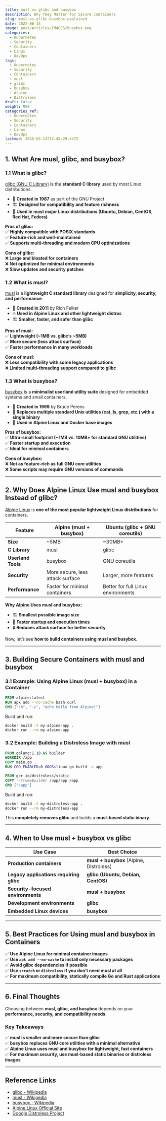 ```yaml
---
title: musl vs glibc and busybox
description: Why They Matter for Secure Containers
slug: musl-vs-glibc-busybox-explained
date: 2022-06-15
image: post/Articles/IMAGES/busybox.png
categories:
  - Kubernetes
  - Security
  - Containers
  - Linux
  - DevOps
tags:
  - Kubernetes
  - Security
  - Containers
  - musl
  - glibc
  - busybox
  - Alpine
  - Distroless
draft: false
weight: 950
categories_ref:
  - Kubernetes
  - Security
  - Containers
  - Linux
  - DevOps
lastmod: 2025-03-14T15:45:29.447Z
---
```

<!--
# musl vs glibc and busybox: Why They Matter for Secure Containers

When working with **lightweight Linux distributions and secure containers**, you’ll often come across **musl**, **glibc**, and **busybox**. But why do Alpine Linux and other minimal container images use **musl and busybox instead of glibc**?

By the end of this guide, you’ll understand:
✅ **The history and motivation behind musl, glibc, and busybox**  
✅ **How they impact container performance and security**  
✅ **Why Alpine Linux uses musl instead of glibc**  
✅ **How to build containers optimized with musl and busybox**  

Let’s dive in! 🚀

---
-->

## **1. What Are musl, glibc, and busybox?**

### **1.1 What is glibc?**

[glibc (GNU C Library)](https://en.wikipedia.org/wiki/Glibc) is the **standard C library** used by most Linux distributions.

* 📅 **Created in 1987** as part of the GNU Project
* 🏗 **Designed for compatibility and feature richness**
* 🔧 **Used in most major Linux distributions (Ubuntu, Debian, CentOS, Red Hat, Fedora)**

**Pros of glibc:**\
✅ **Highly compatible with POSIX standards**\
✅ **Feature-rich and well-maintained**\
✅ **Supports multi-threading and modern CPU optimizations**

**Cons of glibc:**\
❌ **Large and bloated for containers**\
❌ **Not optimized for minimal environments**\
❌ **Slow updates and security patches**

### **1.2 What is musl?**

[musl](https://en.wikipedia.org/wiki/Musl) is a **lightweight C standard library** designed for **simplicity, security, and performance**.

* 📅 **Created in 2011** by Rich Felker
* 🔥 **Used in Alpine Linux and other lightweight distros**
* 🏗 **Smaller, faster, and safer than glibc**

**Pros of musl:**\
✅ **Lightweight (~1MB vs. glibc’s ~5MB)**\
✅ **More secure (less attack surface)**\
✅ **Faster performance in many workloads**

**Cons of musl:**\
❌ **Less compatibility with some legacy applications**\
❌ **Limited multi-threading support compared to glibc**

### **1.3 What is busybox?**

[busybox](https://en.wikipedia.org/wiki/BusyBox) is a **minimalist userland utility suite** designed for embedded systems and small containers.

* 📅 **Created in 1999** by Bruce Perens
* 🔧 **Replaces multiple standard Unix utilities (cat, ls, grep, etc.) with a single binary**
* 🚀 **Used in Alpine Linux and Docker base images**

**Pros of busybox:**\
✅ **Ultra-small footprint (~1MB vs. 10MB+ for standard GNU utilities)**\
✅ **Faster startup and execution**\
✅ **Ideal for minimal containers**

**Cons of busybox:**\
❌ **Not as feature-rich as full GNU core utilities**\
❌ **Some scripts may require GNU versions of commands**

***

## **2. Why Does Alpine Linux Use musl and busybox Instead of glibc?**

[Alpine Linux](https://alpinelinux.org/) is **one of the most popular lightweight Linux distributions** for containers.

| Feature            | Alpine (musl + busybox)          | Ubuntu (glibc + GNU coreutils)     |
| ------------------ | -------------------------------- | ---------------------------------- |
| **Size**           | ~5MB                             | ~30MB+                             |
| **C Library**      | musl                             | glibc                              |
| **Userland Tools** | busybox                          | GNU coreutils                      |
| **Security**       | More secure, less attack surface | Larger, more features              |
| **Performance**    | Faster for minimal containers    | Better for full Linux environments |

**Why Alpine Uses musl and busybox:**

* 🏗 **Smallest possible image size**
* 🚀 **Faster startup and execution times**
* 🔒 **Reduces attack surface for better security**

Now, let’s see **how to build containers using musl and busybox**.

***

## **3. Building Secure Containers with musl and busybox**

### **3.1 Example: Using Alpine Linux (musl + busybox) in a Container**

```dockerfile
FROM alpine:latest
RUN apk add --no-cache bash curl
CMD ["sh", "-c", "echo Hello from Alpine!"]
```

Build and run:

```sh
docker build -t my-alpine-app .
docker run --rm my-alpine-app
```

### **3.2 Example: Building a Distroless Image with musl**

```dockerfile
FROM golang:1.18 AS builder
WORKDIR /app
COPY main.go .
RUN CGO_ENABLED=0 GOOS=linux go build -o app

FROM gcr.io/distroless/static
COPY --from=builder /app/app /app
CMD ["/app"]
```

Build and run:

```sh
docker build -t my-distroless-app .
docker run --rm my-distroless-app
```

This **completely removes glibc** and builds a **musl-based static binary**.

***

## **4. When to Use musl + busybox vs glibc**

| Use Case                                | Best Choice                             |
| --------------------------------------- | --------------------------------------- |
| **Production containers**               | **musl + busybox** (Alpine, Distroless) |
| **Legacy applications requiring glibc** | **glibc (Ubuntu, Debian, CentOS)**      |
| **Security-focused environments**       | **musl + busybox**                      |
| **Development environments**            | **glibc**                               |
| **Embedded Linux devices**              | **busybox**                             |

***

## **5. Best Practices for Using musl and busybox in Containers**

✅ **Use Alpine Linux for minimal container images**\
✅ **Use `apk add --no-cache` to install only necessary packages**\
✅ **Avoid glibc dependencies if possible**\
✅ **Use `scratch` or `distroless` if you don’t need musl at all**\
✅ **For maximum compatibility, statically compile Go and Rust applications**

***

## **6. Final Thoughts**

Choosing between **musl, glibc, and busybox** depends on your **performance, security, and compatibility needs**.

### **Key Takeaways**

✅ **musl is smaller and more secure than glibc**\
✅ **busybox replaces GNU core utilities with a minimal alternative**\
✅ **Alpine Linux uses musl and busybox for lightweight, fast containers**\
✅ **For maximum security, use musl-based static binaries or distroless images**

***

## **Reference Links**

* [glibc - Wikipedia](https://en.wikipedia.org/wiki/Glibc)
* [musl - Wikipedia](https://en.wikipedia.org/wiki/Musl)
* [busybox - Wikipedia](https://en.wikipedia.org/wiki/BusyBox)
* [Alpine Linux Official Site](https://alpinelinux.org/)
* [Google Distroless Project](https://github.com/GoogleContainerTools/distroless)
